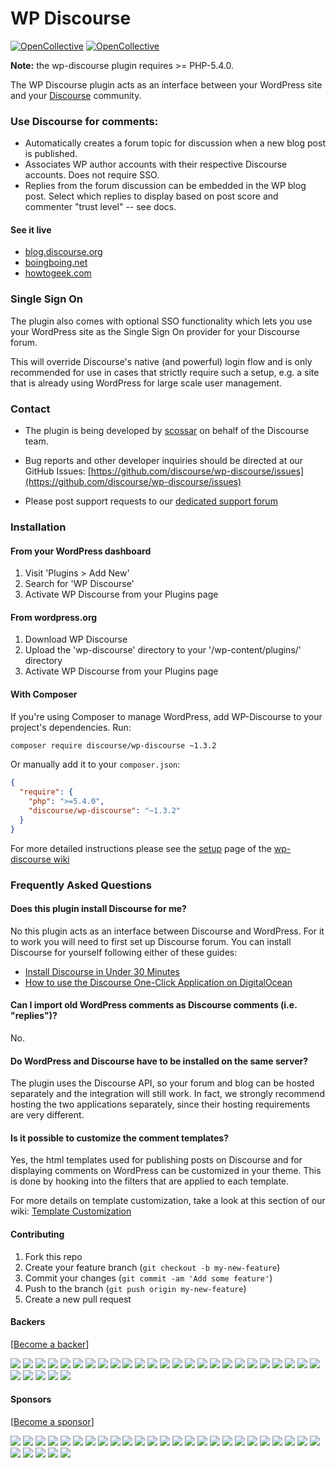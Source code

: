 # WP Discourse
[![OpenCollective](https://opencollective.com/wp-discourse/backers/badge.svg)](#backers) 
[![OpenCollective](https://opencollective.com/wp-discourse/sponsors/badge.svg)](#sponsors)

**Note:** the wp-discourse plugin requires >= PHP-5.4.0.

The WP Discourse plugin acts as an interface between your WordPress site and your
[Discourse](http://www.discourse.org/) community.

### Use Discourse for comments:

- Automatically creates a forum topic for discussion when a new blog post is published.
- Associates WP author accounts with their respective Discourse accounts. Does not require SSO.
- Replies from the forum discussion can be embedded in the WP blog post. Select which replies to display
based on post score and commenter "trust level" -- see docs.

#### See it live

- [blog.discourse.org](http://blog.discourse.org/)
- [boingboing.net](http://boingboing.net/)
- [howtogeek.com](http://www.howtogeek.com/)

### Single Sign On

The plugin also comes with optional SSO functionality which lets you use your WordPress site as the
Single Sign On provider for your Discourse forum.

This will override Discourse's native (and powerful) login flow and is only recommended for use in cases
that strictly require such a setup, e.g. a site that is already using WordPress for large scale user management.

### Contact

- The plugin is being developed by [scossar](https://github.com/scossar) on behalf of the Discourse team.

- Bug reports and other developer inquiries should be directed at our GitHub Issues:
[https://github.com/discourse/wp-discourse/issues](https://github.com/discourse/wp-discourse/issues)

- Please post support requests to our [dedicated support forum](https://meta.discourse.org/c/support/wordpress)

### Installation

#### From your WordPress dashboard

1. Visit 'Plugins > Add New'
2. Search for 'WP Discourse'
3. Activate WP Discourse from your Plugins page

#### From wordpress.org

1. Download WP Discourse
2. Upload the 'wp-discourse' directory to your '/wp-content/plugins/' directory
3. Activate WP Discourse from your Plugins page

#### With Composer

If you're using Composer to manage WordPress, add WP-Discourse to your project's dependencies. Run:

```sh
composer require discourse/wp-discourse ~1.3.2
```

Or manually add it to your `composer.json`:

```json
{
  "require": {
    "php": ">=5.4.0",
    "discourse/wp-discourse": "~1.3.2"
  }
}
```

For more detailed instructions please see the [setup](https://github.com/discourse/wp-discourse/wiki/Setup) page of the
[wp-discourse wiki](https://github.com/discourse/wp-discourse/wiki)

### Frequently Asked Questions

#### Does this plugin install Discourse for me?

No this plugin acts as an interface between Discourse and WordPress. For it to work you will need to first set up
Discourse forum. You can install Discourse for yourself following either of these guides:

- [Install Discourse in Under 30 Minutes](https://github.com/discourse/discourse/blob/master/docs/INSTALL-cloud.md)
- [How to use the Discourse One-Click Application on DigitalOcean](https://www.digitalocean.com/community/tutorials/how-to-use-the-discourse-one-click-application-on-digitalocean)

#### Can I import old WordPress comments as Discourse comments (i.e. "replies")? 

No.

#### Do WordPress and Discourse have to be installed on the same server?

The plugin uses the Discourse API, so your forum and blog can be hosted separately and the integration will still work.
In fact, we strongly recommend hosting the two applications separately, since their hosting requirements are very different.

#### Is it possible to customize the comment templates?

Yes, the html templates used for publishing posts on Discourse and for displaying comments on WordPress can be customized in your theme.
This is done by hooking into the filters that are applied to each template.

For more details on template customization, take a look at this section of our wiki: [Template Customization](https://github.com/discourse/wp-discourse/wiki/Template-Customization)

#### Contributing

1. Fork this repo
2. Create your feature branch (`git checkout -b my-new-feature`)
3. Commit your changes (`git commit -am 'Add some feature'`)
4. Push to the branch (`git push origin my-new-feature`)
5. Create a new pull request

#### Backers 

 [[Become a backer](https://opencollective.com/wp-discourse#backer)]

<a href="https://opencollective.com/wp-discourse/backer/0/website" target="_blank"><img src="https://opencollective.com/wp-discourse/backer/0/avatar.svg"></a>
<a href="https://opencollective.com/wp-discourse/backer/1/website" target="_blank"><img src="https://opencollective.com/wp-discourse/backer/1/avatar.svg"></a>
<a href="https://opencollective.com/wp-discourse/backer/2/website" target="_blank"><img src="https://opencollective.com/wp-discourse/backer/2/avatar.svg"></a>
<a href="https://opencollective.com/wp-discourse/backer/3/website" target="_blank"><img src="https://opencollective.com/wp-discourse/backer/3/avatar.svg"></a>
<a href="https://opencollective.com/wp-discourse/backer/4/website" target="_blank"><img src="https://opencollective.com/wp-discourse/backer/4/avatar.svg"></a>
<a href="https://opencollective.com/wp-discourse/backer/5/website" target="_blank"><img src="https://opencollective.com/wp-discourse/backer/5/avatar.svg"></a>
<a href="https://opencollective.com/wp-discourse/backer/6/website" target="_blank"><img src="https://opencollective.com/wp-discourse/backer/6/avatar.svg"></a>
<a href="https://opencollective.com/wp-discourse/backer/7/website" target="_blank"><img src="https://opencollective.com/wp-discourse/backer/7/avatar.svg"></a>
<a href="https://opencollective.com/wp-discourse/backer/8/website" target="_blank"><img src="https://opencollective.com/wp-discourse/backer/8/avatar.svg"></a>
<a href="https://opencollective.com/wp-discourse/backer/9/website" target="_blank"><img src="https://opencollective.com/wp-discourse/backer/9/avatar.svg"></a>
<a href="https://opencollective.com/wp-discourse/backer/10/website" target="_blank"><img src="https://opencollective.com/wp-discourse/backer/10/avatar.svg"></a>
<a href="https://opencollective.com/wp-discourse/backer/11/website" target="_blank"><img src="https://opencollective.com/wp-discourse/backer/11/avatar.svg"></a>
<a href="https://opencollective.com/wp-discourse/backer/12/website" target="_blank"><img src="https://opencollective.com/wp-discourse/backer/12/avatar.svg"></a>
<a href="https://opencollective.com/wp-discourse/backer/13/website" target="_blank"><img src="https://opencollective.com/wp-discourse/backer/13/avatar.svg"></a>
<a href="https://opencollective.com/wp-discourse/backer/14/website" target="_blank"><img src="https://opencollective.com/wp-discourse/backer/14/avatar.svg"></a>
<a href="https://opencollective.com/wp-discourse/backer/15/website" target="_blank"><img src="https://opencollective.com/wp-discourse/backer/15/avatar.svg"></a>
<a href="https://opencollective.com/wp-discourse/backer/16/website" target="_blank"><img src="https://opencollective.com/wp-discourse/backer/16/avatar.svg"></a>
<a href="https://opencollective.com/wp-discourse/backer/17/website" target="_blank"><img src="https://opencollective.com/wp-discourse/backer/17/avatar.svg"></a>
<a href="https://opencollective.com/wp-discourse/backer/18/website" target="_blank"><img src="https://opencollective.com/wp-discourse/backer/18/avatar.svg"></a>
<a href="https://opencollective.com/wp-discourse/backer/19/website" target="_blank"><img src="https://opencollective.com/wp-discourse/backer/19/avatar.svg"></a>
<a href="https://opencollective.com/wp-discourse/backer/20/website" target="_blank"><img src="https://opencollective.com/wp-discourse/backer/20/avatar.svg"></a>
<a href="https://opencollective.com/wp-discourse/backer/21/website" target="_blank"><img src="https://opencollective.com/wp-discourse/backer/21/avatar.svg"></a>
<a href="https://opencollective.com/wp-discourse/backer/22/website" target="_blank"><img src="https://opencollective.com/wp-discourse/backer/22/avatar.svg"></a>
<a href="https://opencollective.com/wp-discourse/backer/23/website" target="_blank"><img src="https://opencollective.com/wp-discourse/backer/23/avatar.svg"></a>
<a href="https://opencollective.com/wp-discourse/backer/24/website" target="_blank"><img src="https://opencollective.com/wp-discourse/backer/24/avatar.svg"></a>
<a href="https://opencollective.com/wp-discourse/backer/25/website" target="_blank"><img src="https://opencollective.com/wp-discourse/backer/25/avatar.svg"></a>
<a href="https://opencollective.com/wp-discourse/backer/26/website" target="_blank"><img src="https://opencollective.com/wp-discourse/backer/26/avatar.svg"></a>
<a href="https://opencollective.com/wp-discourse/backer/27/website" target="_blank"><img src="https://opencollective.com/wp-discourse/backer/27/avatar.svg"></a>
<a href="https://opencollective.com/wp-discourse/backer/28/website" target="_blank"><img src="https://opencollective.com/wp-discourse/backer/28/avatar.svg"></a>
<a href="https://opencollective.com/wp-discourse/backer/29/website" target="_blank"><img src="https://opencollective.com/wp-discourse/backer/29/avatar.svg"></a>

#### Sponsors 

 [[Become a sponsor](https://opencollective.com/wp-discourse#sponsor)]

<a href="https://opencollective.com/wp-discourse/sponsor/0/website" target="_blank"><img src="https://opencollective.com/wp-discourse/sponsor/0/avatar.svg"></a>
<a href="https://opencollective.com/wp-discourse/sponsor/1/website" target="_blank"><img src="https://opencollective.com/wp-discourse/sponsor/1/avatar.svg"></a>
<a href="https://opencollective.com/wp-discourse/sponsor/2/website" target="_blank"><img src="https://opencollective.com/wp-discourse/sponsor/2/avatar.svg"></a>
<a href="https://opencollective.com/wp-discourse/sponsor/3/website" target="_blank"><img src="https://opencollective.com/wp-discourse/sponsor/3/avatar.svg"></a>
<a href="https://opencollective.com/wp-discourse/sponsor/4/website" target="_blank"><img src="https://opencollective.com/wp-discourse/sponsor/4/avatar.svg"></a>
<a href="https://opencollective.com/wp-discourse/sponsor/5/website" target="_blank"><img src="https://opencollective.com/wp-discourse/sponsor/5/avatar.svg"></a>
<a href="https://opencollective.com/wp-discourse/sponsor/6/website" target="_blank"><img src="https://opencollective.com/wp-discourse/sponsor/6/avatar.svg"></a>
<a href="https://opencollective.com/wp-discourse/sponsor/7/website" target="_blank"><img src="https://opencollective.com/wp-discourse/sponsor/7/avatar.svg"></a>
<a href="https://opencollective.com/wp-discourse/sponsor/8/website" target="_blank"><img src="https://opencollective.com/wp-discourse/sponsor/8/avatar.svg"></a>
<a href="https://opencollective.com/wp-discourse/sponsor/9/website" target="_blank"><img src="https://opencollective.com/wp-discourse/sponsor/9/avatar.svg"></a>
<a href="https://opencollective.com/wp-discourse/sponsor/10/website" target="_blank"><img src="https://opencollective.com/wp-discourse/sponsor/10/avatar.svg"></a>
<a href="https://opencollective.com/wp-discourse/sponsor/11/website" target="_blank"><img src="https://opencollective.com/wp-discourse/sponsor/11/avatar.svg"></a>
<a href="https://opencollective.com/wp-discourse/sponsor/12/website" target="_blank"><img src="https://opencollective.com/wp-discourse/sponsor/12/avatar.svg"></a>
<a href="https://opencollective.com/wp-discourse/sponsor/13/website" target="_blank"><img src="https://opencollective.com/wp-discourse/sponsor/13/avatar.svg"></a>
<a href="https://opencollective.com/wp-discourse/sponsor/14/website" target="_blank"><img src="https://opencollective.com/wp-discourse/sponsor/14/avatar.svg"></a>
<a href="https://opencollective.com/wp-discourse/sponsor/15/website" target="_blank"><img src="https://opencollective.com/wp-discourse/sponsor/15/avatar.svg"></a>
<a href="https://opencollective.com/wp-discourse/sponsor/16/website" target="_blank"><img src="https://opencollective.com/wp-discourse/sponsor/16/avatar.svg"></a>
<a href="https://opencollective.com/wp-discourse/sponsor/17/website" target="_blank"><img src="https://opencollective.com/wp-discourse/sponsor/17/avatar.svg"></a>
<a href="https://opencollective.com/wp-discourse/sponsor/18/website" target="_blank"><img src="https://opencollective.com/wp-discourse/sponsor/18/avatar.svg"></a>
<a href="https://opencollective.com/wp-discourse/sponsor/19/website" target="_blank"><img src="https://opencollective.com/wp-discourse/sponsor/19/avatar.svg"></a>
<a href="https://opencollective.com/wp-discourse/sponsor/20/website" target="_blank"><img src="https://opencollective.com/wp-discourse/sponsor/20/avatar.svg"></a>
<a href="https://opencollective.com/wp-discourse/sponsor/21/website" target="_blank"><img src="https://opencollective.com/wp-discourse/sponsor/21/avatar.svg"></a>
<a href="https://opencollective.com/wp-discourse/sponsor/22/website" target="_blank"><img src="https://opencollective.com/wp-discourse/sponsor/22/avatar.svg"></a>
<a href="https://opencollective.com/wp-discourse/sponsor/23/website" target="_blank"><img src="https://opencollective.com/wp-discourse/sponsor/23/avatar.svg"></a>
<a href="https://opencollective.com/wp-discourse/sponsor/24/website" target="_blank"><img src="https://opencollective.com/wp-discourse/sponsor/24/avatar.svg"></a>
<a href="https://opencollective.com/wp-discourse/sponsor/25/website" target="_blank"><img src="https://opencollective.com/wp-discourse/sponsor/25/avatar.svg"></a>
<a href="https://opencollective.com/wp-discourse/sponsor/26/website" target="_blank"><img src="https://opencollective.com/wp-discourse/sponsor/26/avatar.svg"></a>
<a href="https://opencollective.com/wp-discourse/sponsor/27/website" target="_blank"><img src="https://opencollective.com/wp-discourse/sponsor/27/avatar.svg"></a>
<a href="https://opencollective.com/wp-discourse/sponsor/28/website" target="_blank"><img src="https://opencollective.com/wp-discourse/sponsor/28/avatar.svg"></a>
<a href="https://opencollective.com/wp-discourse/sponsor/29/website" target="_blank"><img src="https://opencollective.com/wp-discourse/sponsor/29/avatar.svg"></a>


